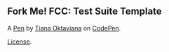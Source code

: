 Fork Me! FCC: Test Suite Template
---------------------------------


A [Pen](https://codepen.io/tianaoktav/pen/PobPeBQ) by [Tiana Oktaviana](https://codepen.io/tianaoktav) on [CodePen](https://codepen.io).

[License](https://codepen.io/tianaoktav/pen/PobPeBQ/license).